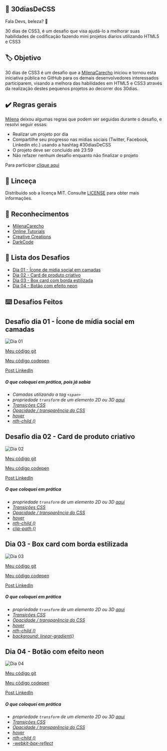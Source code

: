 ## 🚀 30diasDeCSS
 
 Fala Devs, beleza? 🖖

 30 dias de CSS3, é um desafio que visa ajudá-lo a melhorar suas habilidades de codificação fazendo mini projetos diarios utilizando HTML5 e CSS3 

 ## 🏷️ Objetivo

30 dias de CSS3 é um desafio que a [MilenaCarecho](https://github.com/MilenaCarecho) iniciou e tornou esta iniciativa pública no GitHub para os demais desenvolvedores interessados participarem, visando a melhora das habilidades em HTML5 e CSS3 através da realização destes pequenos projetos ao decorrer dos 30dias.

## ✔️ Regras gerais

[Milena](https://github.com/MilenaCarecho) deixou algumas regras que podem ser seguidas durante o desafio, e resolvi seguir essas:

* Realizar um projeto por dia
* Compartilhe seu progresso nas mídias sociais (Twitter, Facebook, Linkedin etc.) usando a hashtag #30diasDeCSS
* O projeto deve ser concluído até 23:59
* Não refazer nenhum desafio enquanto não finalizar o projeto

Para participar [clique aqui](https://github.com/MilenaCarecho/30diasDeCSS/issues/1)

## 📄 Linceça

Distribuído sob a licença MIT. Consulte [LICENSE](https://opensource.org/licenses/MIT) para obter mais informações.

## 💚 Reconhecimentos
* [MilenaCarecho](https://github.com/MilenaCarecho)
* [Online Tutorials](https://www.youtube.com/channel/UCbwXnUipZsLfUckBPsC7Jog) 
* [Creative Creations](https://www.youtube.com/channel/UCOKmVksbzoKJKmtu7rlEM1A)
* [DarkCode](https://www.youtube.com/channel/UCD3KVjbb7aq2OiOffuungzw)

## 🎯 Lista dos Desafios
* [Dia 01 - Ícone de mídia social em camadas](#dia01)
* [Dia 02 - Card de produto criativo](#dia02)
* [Dia 03 - Box card com borda estilizada](#dia03)
* [Dia 04 - Botão com efeito neon](#dia04)

## ⌨️ Desafios Feitos
##  Desafio dia 01 - Ícone de mídia social em camadas <a name="dia01"></a>
![Dia 01](https://raw.githubusercontent.com/geanfarias/30diasDeCSS/master/Desafios/dia-01/screenshot.gif)


[Meu código git](https://github.com/geanfarias/30diasDeCSS/tree/master/Desafios/dia-01)

[Meu código codepen](https://codepen.io/geanfarias/pen/mdPXzOb)

[Post LinkedIn](https://www.linkedin.com/posts/geanfarias_30diasdecss-activity-6708890753805914112-d6D3) 

##### O que coloquei em prática, pois já sabia

* *Camadas utilizando a tag `<span>`*
* *propriedade `transform` de um elemento 2D ou 3D [aqui](https://www.w3schools.com/cssref/css3_pr_transform.asp)*
* *[Transições CSS](https://www.w3schools.com/css/css3_transitions.asp)*
* *[Opacidade / transparência do CSS](https://www.w3schools.com/css/css_image_transparency.asp)*
* *[hover](https://www.w3schools.com/cssref/sel_hover.asp)*
* *[nth-child ()](https://www.w3schools.com/cssref/sel_nth-child.asp)*

##  Desafio dia 02 - Card de produto criativo <a name="dia02"></a>
![Dia 02](https://raw.githubusercontent.com/geanfarias/30diasDeCSS/master/Desafios/dia-02/screenshot.gif)


[Meu código git](https://github.com/geanfarias/30diasDeCSS/tree/master/Desafios/dia-02)

[Meu código codepen](https://codepen.io/geanfarias/pen/KKzQGmq)

[Post LinkedIn](https://www.linkedin.com/posts/geanfarias_30diasdecss-css-frontend-activity-6709273490723221504-ImiE) 

##### O que coloquei em prática

* *propriedade `transform` de um elemento 2D ou 3D [aqui](https://www.w3schools.com/cssref/css3_pr_transform.asp)*
* *[Transições CSS](https://www.w3schools.com/css/css3_transitions.asp)*
* *[Opacidade / transparência do CSS](https://www.w3schools.com/css/css_image_transparency.asp)*
* *[hover](https://www.w3schools.com/cssref/sel_hover.asp)*
* *[nth-child ()](https://www.w3schools.com/cssref/sel_nth-child.asp)*
* *[clip-path ()](https://developer.mozilla.org/en-US/docs/Web/CSS/clip-path)*

##  Dia 03 - Box card com borda estilizada <a name="dia03"></a>
![Dia 03](https://raw.githubusercontent.com/geanfarias/30diasDeCSS/master/Desafios/dia-03/screenshot.gif)

[Meu código git](https://github.com/geanfarias/30diasDeCSS/tree/master/Desafios/dia-03)

[Meu código codepen](https://codepen.io/geanfarias/pen/ExKEWoZ)

[Post LinkedIn](https://www.linkedin.com/posts/geanfarias_30diasdecss-css-frontend-activity-6709649238839582720-Gerv) 

##### O que coloquei em prática

* *propriedade `transform` de um elemento 2D ou 3D [aqui](https://www.w3schools.com/cssref/css3_pr_transform.asp)*
* *[Transições CSS](https://www.w3schools.com/css/css3_transitions.asp)*
* *[Opacidade / transparência do CSS](https://www.w3schools.com/css/css_image_transparency.asp)*
* *[hover](https://www.w3schools.com/cssref/sel_hover.asp)*
* *[nth-child ()](https://www.w3schools.com/cssref/sel_nth-child.asp)*
* *[background: linear-gradient()](https://www.w3schools.com/cssref/func_linear-gradient.asp)*

##  Dia 04 - Botão com efeito neon <a name="dia04"></a>
![Dia 04](https://raw.githubusercontent.com/geanfarias/30diasDeCSS/master/Desafios/dia-04/screenshot.gif)

[Meu código git](https://github.com/geanfarias/30diasDeCSS/tree/master/Desafios/dia-04)

[Meu código codepen](https://codepen.io/geanfarias/pen/MWyVMjX)

[Post LinkedIn](https://www.linkedin.com/posts/geanfarias_30diasdecss-css-frontend-activity-6709995201043161088-qT4d) 

##### O que coloquei em prática

* *propriedade `transform` de um elemento 2D ou 3D [aqui](https://www.w3schools.com/cssref/css3_pr_transform.asp)*
* *[Transições CSS](https://www.w3schools.com/css/css3_transitions.asp)*
* *[Opacidade / transparência do CSS](https://www.w3schools.com/css/css_image_transparency.asp)*
* *[hover](https://www.w3schools.com/cssref/sel_hover.asp)*
* *[nth-child ()](https://www.w3schools.com/cssref/sel_nth-child.asp)*
* *[-webkit-box-reflect](https://developer.mozilla.org/en-US/docs/Web/CSS/-webkit-box-reflect)*